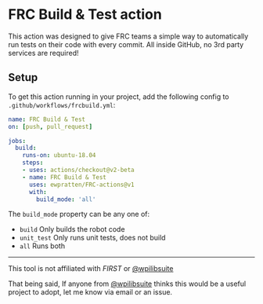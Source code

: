 # FRC Build & Test action
This action was designed to give FRC teams a simple way to automatically run tests on their code with every commit. All inside GitHub, no 3rd party services are required!

## Setup
To get this action running in your project, add the following config to `.github/workflows/frcbuild.yml`:
```yml
name: FRC Build & Test
on: [push, pull_request]

jobs:
  build:
    runs-on: ubuntu-18.04
    steps:
    - uses: actions/checkout@v2-beta
    - name: FRC Build & Test
      uses: ewpratten/FRC-actions@v1
      with:
        build_mode: 'all'
```

The `build_mode` property can be any one of:
 - `build` Only builds the robot code
 - `unit_test` Only runs unit tests, does not build
 - `all` Runs both

--- 

This tool is not affiliated with *FIRST* or [@wpilibsuite](https://github.com/wpilibsuite)

That being said, If anyone from [@wpilibsuite](https://github.com/wpilibsuite) thinks this would be a useful project to adopt, let me know via email or an issue.
